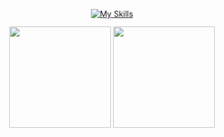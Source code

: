 
<div align="center">


[![My Skills](https://skills.thijs.gg/icons?i=go,py,nodejs,bash,mongodb,mysql,postgres,neovim,vscode,docker,linux,git,postman&theme=light)](https://skills.thijs.gg)
 

<div>
<div>
<img height="180em" src="http://github-profile-summary-cards.vercel.app/api/cards/profile-details?username=josefilo&theme=dark&include_all_commits=true&count_private=true"/>
<img height="180em" src="https://github-readme-stats.vercel.app/api/top-langs/?username=josefilo&theme=dark&hide_border=true&include_all_commits=true&count_private=true&layout=compact&show_icons=true"/>
</div>
<!--
## 🏆GitHub Trophies
![](https://github-profile-trophy.vercel.app/?username=josefreitas788&theme=radical&no-frame=false&no-bg=false)
-->

 
